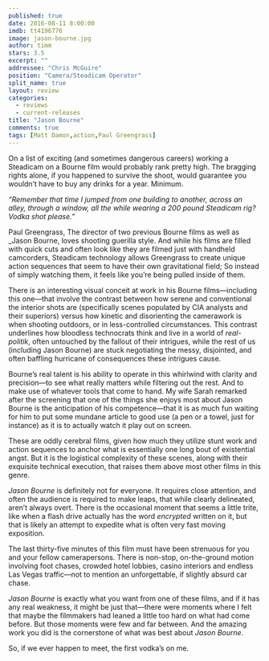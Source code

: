 ```yaml
---
published: true
date: 2016-08-11 8:00:00
imdb: tt4196776
image: jason-bourne.jpg
author: timm
stars: 3.5
excerpt: ""
addressee: "Chris McGuire"
position: "Camera/Steadicam Operator"
split_name: true
layout: review
categories: 
  - reviews
  - current-releases
title: "Jason Bourne"
comments: true
tags: [Matt Damon,action,Paul Greengrass]
---
```

On a list of exciting (and sometimes dangerous careers) working a Steadicam on a Bourne film would probably rank pretty high. The bragging rights alone, if you happened to survive the shoot, would guarantee you wouldn’t have to buy any drinks for a year. Minimum.

_“Remember that time I jumped from one building to another, across an alley, through a window, all the while wearing a 200 pound Steadicam rig? Vodka shot please.”_

Paul Greengrass, The director of two previous Bourne films as well as _Jason Bourne, loves shooting guerilla style. And while his films are filled with quick cuts and often look like they are filmed just with handheld camcorders, Steadicam technology allows Greengrass to create unique action sequences that seem to have their own gravitational field; So instead of simply watching them, it feels like you’re being pulled inside of them.

There is an interesting visual conceit at work in his Bourne films—including this one—that involve the contrast between how serene and conventional the interior shots are (specifically scenes populated by CIA analysts and their superiors) versus how kinetic and disorienting the camerawork is when shooting outdoors, or in less-controlled circumstances. This contrast underlines how bloodless technocrats think and live in a world of _real-politik_, often untouched by the fallout of their intrigues, while the rest of us (including Jason Bourne) are stuck negotiating the messy, disjointed, and often baffling hurricane of consequences these intrigues cause.

Bourne’s real talent is his ability to operate in this whirlwind with clarity and precision—to see what really matters while filtering out the rest. And to make use of whatever tools that come to hand. My wife Sarah remarked after the screening that one of the things she enjoys most about Jason Bourne is the anticipation of his competence—that it is as much fun waiting for him to put some mundane article to good use (a pen or a towel, just for instance) as it is to actually watch it play out on screen.

These are oddly cerebral films, given how much they utilize stunt work and action sequences to anchor what is essentially one long bout of existential angst. But it is the logistical complexity of these scenes, along with their exquisite technical execution, that raises them above most other films in this genre.

_Jason Bourne_ is definitely not for everyone. It requires close attention, and often the audience is required to make leaps, that while clearly delineated, aren’t always overt. There is the occasional moment that seems a little trite, like when a flash drive actually has the word _encrypted_ written on it, but that is likely an attempt to expedite what is often very fast moving exposition.

The last thirty-five minutes of this film must have been strenuous for you and your fellow camerapersons. There is non-stop, on-the-ground motion involving foot chases, crowded hotel lobbies, casino interiors and endless Las Vegas traffic—not to mention an unforgettable, if slightly absurd car chase. 

_Jason Bourne_ is exactly what you want from one of these films, and if it has any real weakness, it might be just that—there were moments where I felt that maybe the filmmakers had leaned a little too hard on what had come before. But those moments were few and far between. And the amazing work you did is the cornerstone of what was best about _Jason Bourne_.

So, if we ever happen to meet, the first vodka’s on me.